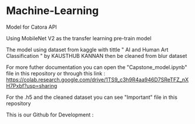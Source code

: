 # Machine-Learning

Model for Catora API

Using MobileNet V2 as the transfer learning pre-train model

The model using dataset from kaggle with tittle " AI and Human Art Classification " by KAUSTHUB KANNAN then be cleaned from blur dataset

For more futher documentation you can open the "Capstone_model.ipynb" file in this repository or through this link : https://colab.research.google.com/drive/1TS9_c3h9R4aa946D7SReTFZ_nXH7Pxbf?usp=sharing

For the .h5 and the cleaned dataset you can see "Important" file in this repository

This is our Github for Development :
